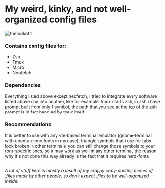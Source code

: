 
# My weird, kinky, and not well-organized config files

![thelookofit](https://user-images.githubusercontent.com/51455723/170556296-3d1d0a80-94d7-4b6b-b7e1-a505c0bbe10f.png)

### Contains config files for:
- Zsh
- Tmux
- Micro
- Neofetch

### Dependendies
Everything listed above except neofetch, i tried to integrate every software listed above one into another, like for example, tmux starts zsh, in zsh i have prompt built from only 1 symbol, the path that you see at the top of the zsh prompt is in fact handled by tmux itself.

### Recommendations 
It is better to use with any vte-based terminal emulator (gnome-terminal with ubuntu-mono fonts in my case), triangle symbols that i use for tabs look broken in other terminals, you can still change those symbols to your font-specific ones, so it may work as well in any other terminal, the reason why it's not done this way already is the fact that it requires nerd-fonts

##
###### *A lot of stuff here is mostly a result of my crappy copy-pasting pieces of .files made by other people, so don't expect .files to be well-organized inside.*
